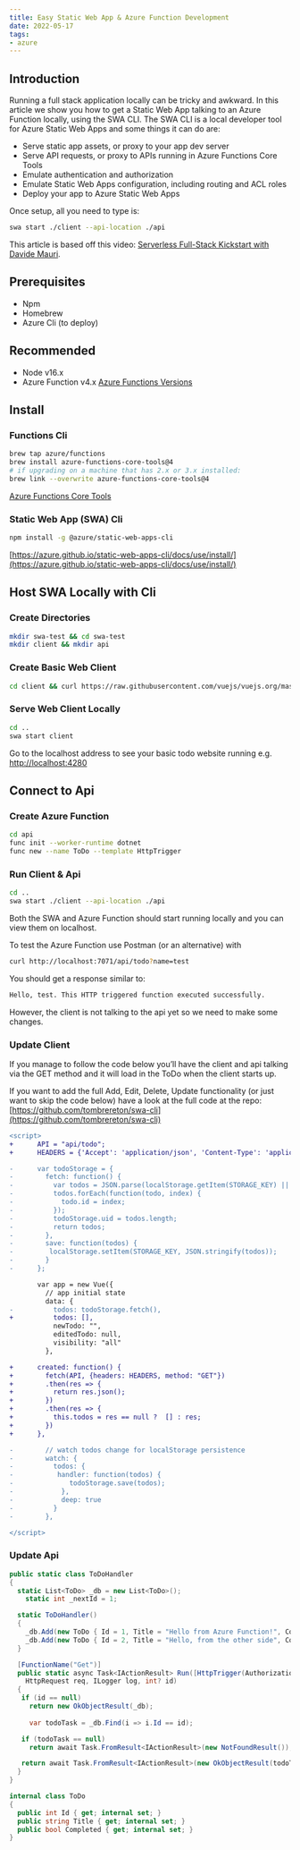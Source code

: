 ```yaml
---
title: Easy Static Web App & Azure Function Development
date: 2022-05-17
tags:
- azure
---
```



## Introduction
Running a full stack application locally can be tricky and awkward. In this article we show you how to get a Static Web App talking to an Azure Function locally, using the SWA CLI. The SWA CLI is a local developer tool for Azure Static Web Apps and some things it can do are:
- Serve static app assets, or proxy to your app dev server
- Serve API requests, or proxy to APIs running in Azure Functions Core Tools
- Emulate authentication and authorization
- Emulate Static Web Apps configuration, including routing and ACL roles
- Deploy your app to Azure Static Web Apps

 Once setup, all you need to type is:
```bash
swa start ./client --api-location ./api
```

This article is based off this video:
[Serverless Full-Stack Kickstart with Davide Mauri](https://www.youtube.com/watch?v=TIh52zbi8Dk).

## Prerequisites
- Npm
- Homebrew
- Azure Cli (to deploy)

## Recommended
- Node v16.x
- Azure Function v4.x
[Azure Functions Versions](https://docs.microsoft.com/en-au/azure/azure-functions/functions-reference-node?tabs=v2-v3-v4-export%2Cv2-v3-v4-done%2Cv2%2Cv2-log-custom-telemetry%2Cv2-accessing-request-and-response%2Cwindows-setting-the-node-version#node-version)

## Install
### Functions Cli
```bash
brew tap azure/functions
brew install azure-functions-core-tools@4
# if upgrading on a machine that has 2.x or 3.x installed:
brew link --overwrite azure-functions-core-tools@4
```
[Azure Functions Core Tools](https://docs.microsoft.com/en-us/azure/azure-functions/functions-run-local?tabs=v4%2Cmacos%2Ccsharp%2Cportal%2Cbash)

### Static Web App (SWA) Cli
```bash 
npm install -g @azure/static-web-apps-cli
```
[https://azure.github.io/static-web-apps-cli/docs/use/install/](https://azure.github.io/static-web-apps-cli/docs/use/install/)

## Host SWA Locally with Cli
### Create Directories
```bash
mkdir swa-test && cd swa-test
mkdir client && mkdir api 
```

### Create Basic Web Client
```bash
cd client && curl https://raw.githubusercontent.com/vuejs/vuejs.org/master/src/v2/examples/vue-20-todomvc/index.html -o index.html
```

### Serve Web Client Locally
```bash title=swa-test/client/
cd ..
swa start client
```

Go to the localhost address to see your basic todo website running e.g. [http://localhost:4280](http://localhost:4280)

## Connect to Api
### Create Azure Function
```bash title=swa-test/api/
cd api
func init --worker-runtime dotnet
func new --name ToDo --template HttpTrigger
```

### Run Client & Api
```bash title=swa-test/
cd ..
swa start ./client --api-location ./api
```

Both the SWA and Azure Function should start running locally and you can view them on localhost.

To test the Azure Function use Postman (or an alternative) with
```bash
curl http://localhost:7071/api/todo?name=test
```

You should get a response similar to:
```bash
Hello, test. This HTTP triggered function executed successfully.
```
 
However, the client is not talking to the api yet so we need to make some changes.

### Update Client
If you manage to follow the code below you’ll have the client and api talking via the GET method and it will load in the ToDo when the client starts up. 

If you want to add the full Add, Edit, Delete, Update functionality (or just want to skip the code below) have a look at the full code at the repo:
[https://github.com/tombrereton/swa-cli](https://github.com/tombrereton/swa-cli)

```diff title=swa-test/client/index.html
<script>
+      API = "api/todo";
+      HEADERS = {'Accept': 'application/json', 'Content-Type': 'application/json'};

-      var todoStorage = {
-        fetch: function() {
-          var todos = JSON.parse(localStorage.getItem(STORAGE_KEY) || "[]");
-          todos.forEach(function(todo, index) {
-            todo.id = index;
-          });
-          todoStorage.uid = todos.length;
-          return todos;
-        },
-        save: function(todos) {
-         localStorage.setItem(STORAGE_KEY, JSON.stringify(todos));
-        }
-      };

       var app = new Vue({
         // app initial state
         data: {
-          todos: todoStorage.fetch(),
+          todos: [],
           newTodo: "",
           editedTodo: null,
           visibility: "all"
         },

+      created: function() {
+        fetch(API, {headers: HEADERS, method: "GET"})
+        .then(res => {
+          return res.json();
+        })
+        .then(res => {
+          this.todos = res == null ?  [] : res;
+        })
+      },

-        // watch todos change for localStorage persistence
-        watch: {
-          todos: {
-           handler: function(todos) {
-              todoStorage.save(todos);
-            },
-            deep: true
-          }
-        },

</script>

```

### Update Api
```cs title=swa-test/api/ToDo.cs
public static class ToDoHandler
{
  static List<ToDo> _db = new List<ToDo>();
	static int _nextId = 1;

  static ToDoHandler()
  {
    _db.Add(new ToDo { Id = 1, Title = "Hello from Azure Function!", Completed = true });
    _db.Add(new ToDo { Id = 2, Title = "Hello, from the other side", Completed = false });
  }

  [FunctionName("Get")]
  public static async Task<IActionResult> Run([HttpTrigger(AuthorizationLevel.Anonymous, "get", Route = "todo/{id:int?}")] 
	HttpRequest req, ILogger log, int? id)
  {
   if (id == null)
     return new OkObjectResult(_db);
   
	 var todoTask = _db.Find(i => i.Id == id);

   if (todoTask == null)
     return await Task.FromResult<IActionResult>(new NotFoundResult());

   return await Task.FromResult<IActionResult>(new OkObjectResult(todoTask));
  }
}

internal class ToDo
{
  public int Id { get; internal set; }
  public string Title { get; internal set; }
  public bool Completed { get; internal set; }
}
```
